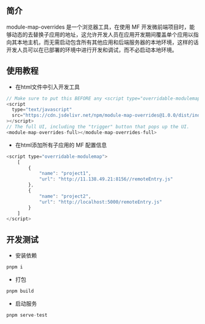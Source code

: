 ## 简介
module-map-overrides 是一个浏览器工具，在使用 MF 开发微前端项目时，能够动态的去替换子应用的地址，这允许开发人员在应用开发期间覆盖单个应用以指向其本地主机，而无需启动包含所有其他应用和后端服务器的本地环境，这样的话开发人员可以在已部署的环境中进行开发和调试，而不必启动本地环境。
## 使用教程
- 在html文件中引入开发工具
```javascript
// Make sure to put this BEFORE any <script type="overridable-modulemap"> elements
<script
  type="text/javascript"
  src="https://cdn.jsdelivr.net/npm/module-map-overrides@1.0.0/dist/index.js"
></script>
// The full UI, including the "trigger" button that pops up the UI.
<module-map-overrides-full></module-map-overrides-full>
```
- 在html添加所有子应用的 MF 配置信息
```javascript
<script type="overridable-modulemap">
    [
        {
            "name": "project1",
            "url": "http://11.138.49.21:8156//remoteEntry.js"
        },
        {
            "name": "project2",
            "url": "http://localhost:5000/remoteEntry.js"
        }
    ]
</script>
```
## 开发测试
- 安装依赖 
```javascript 
pnpm i
```
- 打包
```javascript 
pnpm build
```
- 启动服务
```javascript 
pnpm serve-test
```